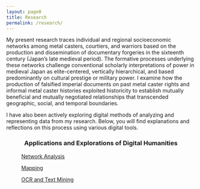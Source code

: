 ```yaml
---
layout: page0
title: Research
permalink: /research/
---
```


My present research traces individual and regional socioeconomic networks among metal casters, courtiers, and warriors based on the production and dissemination of documentary forgeries in the sixteenth century (Japan’s late medieval period). The formative processes underlying these networks challenge conventional scholarly interpretations of power in medieval Japan as elite-centered, vertically hierarchical, and based predominantly on cultural prestige or military power. I examine how the production of falsified imperial documents on past metal caster rights and informal metal caster histories exploited historicity to establish mutually beneficial and mutually negotiated relationships that transcended geographic, social, and temporal boundaries.

I have also been actively exploring digital methods of analyzing and representing data from my research. Below, you will find explanations and reflections on this process using various digital tools.
<p></p>
<center><h3>Applications and Explorations of Digital Humanities</h3></center>
<p></p>
<section class="thumbnail-grid flex">
			<a href="https://prcurtis.github.io/_DH/network_analysis" class="flex-item">
				<figure class="i1">
					<figcaption>Network Analysis</figcaption>
				</figure>
			</a>
			<a href="https://prcurtis.github.io/_DH/mapping" class="flex-item">
				<figure class="i2">
					<figcaption>Mapping</figcaption>
				</figure>
			</a>
			<a href="#!" class="flex-item">
				<figure class="i3">
					<figcaption>OCR and Text Mining</figcaption>
				</figure>
			</a>
</section>
